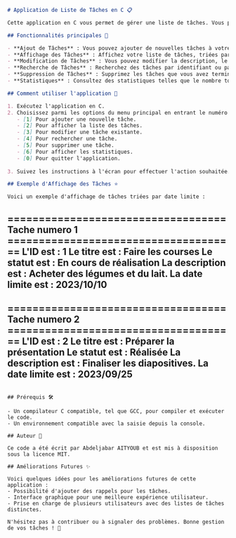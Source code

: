```markdown
# Application de Liste de Tâches en C 📋

Cette application en C vous permet de gérer une liste de tâches. Vous pouvez ajouter, afficher, modifier, rechercher et supprimer des tâches de manière efficace.

## Fonctionnalités principales 🚀

- **Ajout de Tâches** : Vous pouvez ajouter de nouvelles tâches à votre liste avec des détails tels que le titre, la description, la date limite et le statut.
- **Affichage des Tâches** : Affichez votre liste de tâches, triées par ordre d'ajout, par ordre alphabétique ou par date limite.
- **Modification de Tâches** : Vous pouvez modifier la description, le statut ou la date limite de n'importe quelle tâche existante.
- **Recherche de Tâches** : Recherchez des tâches par identifiant ou par titre.
- **Suppression de Tâches** : Supprimez les tâches que vous avez terminées ou que vous ne souhaitez plus gérer.
- **Statistiques** : Consultez des statistiques telles que le nombre total de tâches, le nombre de tâches réalisées et le nombre de jours restants pour chaque tâche.

## Comment utiliser l'application 📝

1. Exécutez l'application en C.
2. Choisissez parmi les options du menu principal en entrant le numéro correspondant :
   - [1] Pour ajouter une nouvelle tâche.
   - [2] Pour afficher la liste des tâches.
   - [3] Pour modifier une tâche existante.
   - [4] Pour rechercher une tâche.
   - [5] Pour supprimer une tâche.
   - [6] Pour afficher les statistiques.
   - [0] Pour quitter l'application.
   
3. Suivez les instructions à l'écran pour effectuer l'action souhaitée.

## Exemple d'Affichage des Tâches ⭐

Voici un exemple d'affichage de tâches triées par date limite :

```
=================================== Tache numero 1 =====================================
L'ID est : 1
Le titre est : Faire les courses
Le statut est : En cours de réalisation
La description est : Acheter des légumes et du lait.
La date limite est : 2023/10/10
-----------------------------------------------------------------------------------------
=================================== Tache numero 2 =====================================
L'ID est : 2
Le titre est : Préparer la présentation
Le statut est : Réalisée
La description est : Finaliser les diapositives.
La date limite est : 2023/09/25
-----------------------------------------------------------------------------------------
```

## Prérequis 🛠️

- Un compilateur C compatible, tel que GCC, pour compiler et exécuter le code.
- Un environnement compatible avec la saisie depuis la console.

## Auteur 📝

Ce code a été écrit par Abdeljabar AITYOUB et est mis à disposition sous la licence MIT.

## Améliorations Futures ✨

Voici quelques idées pour les améliorations futures de cette application :
- Possibilité d'ajouter des rappels pour les tâches.
- Interface graphique pour une meilleure expérience utilisateur.
- Prise en charge de plusieurs utilisateurs avec des listes de tâches distinctes.

N'hésitez pas à contribuer ou à signaler des problèmes. Bonne gestion de vos tâches ! 👏
```
